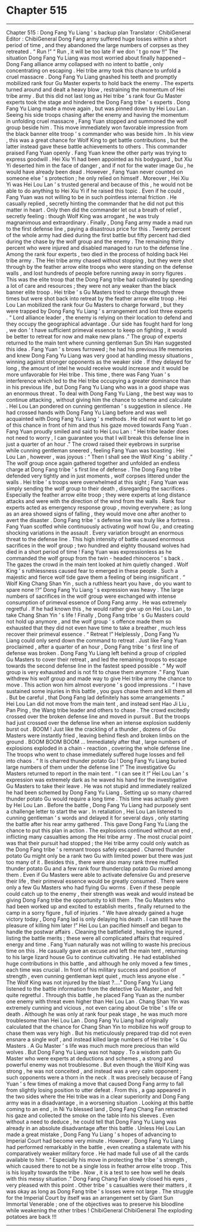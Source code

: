 
# Chapter 515


---

Chapter 515 : Dong Fang Yu Liang ’ s backup plan
Translator : ChibiGeneral Editor : ChibiGeneral
Dong Fang army suffered huge losses within a short period of time , and they abandoned the large numbers of corpses as they retreated .
“ Run !”
“ Run , it will be too late if we don ’ t go now !!”
The situation Dong Fang Yu Liang was most worried about finally happened – Dong Fang alliance army collapsed with no intent to battle , only concentrating on escaping . Hei tribe army took this chance to unfold a cruel massacre .
Dong Fang Yu Liang gnashed his teeth and promptly mobilized rank four Gu Master experts to hold back the enemy .
The experts turned around and dealt a heavy blow , restraining the momentum of Hei tribe army . But this did not last long as Hei tribe ’ s rank four Gu Master experts took the stage and hindered the Dong Fang tribe ’ s experts .
Dong Fang Yu Liang made a move again , but was pinned down by Hei Lou Lan . Seeing his side troops chasing after the enemy and having the momentum in unfolding cruel massacre , Fang Yuan stopped and summoned the wolf group beside him .
This move immediately won favorable impression from the black banner elite troop ’ s commander who was beside him .
In his view , this was a great chance for Wolf King to get battle contributions , but the latter instead gave these battle achievements to others . This commander praised Fang Yuan openly .
Fang Yuan knew the other party was trying to express goodwill . Hei Xiu Yi had been appointed as his bodyguard , but Xiu Yi deserted him in the face of danger , and if not for the water image Gu , he would have already been dead .
However , Fang Yuan never counted on someone else ’ s protection ; he only relied on himself . Moreover , Hei Xiu Yi was Hei Lou Lan ’ s trusted general and because of this , he would not be able to do anything to Hei Xiu Yi if he raised this topic . Even if he could , Fang Yuan was not willing to be in such pointless internal friction .
He casually replied , secretly hinting the commander that he did not put this matter in heart .
Only then did the commander let out a breath of relief , secretly feeling : though Wolf King was arrogant , he was truly magnanimous and extraordinary .
Finally , Dong Fang army made a mad run to the first defense line , paying a disastrous price for this .
Twenty percent of the whole army had died during the first battle but fifty percent had died during the chase by the wolf group and the enemy . The remaining thirty percent who were injured and disabled managed to run to the defense line .
Among the rank four experts , two died in the process of holding back Hei tribe army .
The Hei tribe army chased without stopping , but they were shot through by the feather arrow elite troops who were standing on the defense walls , and lost hundreds of people before running away in sorry figures .
This was the elite troop that the Dong Fang tribe had cultivated by spending a lot of care and resources ; they were not any weaker than the black banner elite troop .
Hei tribe ’ s Gu Masters tried to charge through three times but were shot back into retreat by the feather arrow elite troop . Hei Lou Lan mobilized the rank four Gu Masters to charge forward , but they were trapped by Dong Fang Yu Liang ’ s arrangement and lost three experts .
“ Lord alliance leader , the enemy is relying on their location to defend and they occupy the geographical advantage . Our side has fought hard for long , we don ’ t have sufficient primeval essence to keep on fighting , it would be better to retreat for now and make new plans .” The group of experts returned to the main tent where cunning gentleman Sun Shi Han suggested this idea .
Fang Yuan ’ s brows furrowed ; he had his previous life memories and knew Dong Fang Yu Liang was very good at handling messy situations , winning against stronger opponents as the weaker side . If they delayed for long , the amount of intel he would receive would increase and it would be more unfavorable for Hei tribe .
This time , there was Fang Yuan ’ s interference which led to the Hei tribe occupying a greater dominance than in his previous life , but Dong Fang Yu Liang who was in a good shape was an enormous threat . To deal with Dong Fang Yu Liang , the best way was to continue attacking , without giving him the chance to scheme and calculate .
Hei Lou Lan pondered on cunning gentleman ’ s suggestion in silence . He had crossed hands with Dong Fang Yu Liang before and was well acquainted with Dong Fang Yu Liang ’ s methods . He did not want to let go of this chance in front of him and thus his gaze moved towards Fang Yuan .
Fang Yuan proudly smiled and said to Hei Lou Lan : “ Hei tribe leader does not need to worry , I can guarantee you that I will break this defense line in just a quarter of an hour .”
The crowd raised their eyebrows in surprise while cunning gentleman sneered , feeling Fang Yuan was boasting .
Hei Lou Lan , however , was joyous : “ Then I shall see the Wolf King ’ s ability .”
The wolf group once again gathered together and unfolded an endless charge at Dong Fang tribe ’ s first line of defense .
The Dong Fang tribe defended very tightly and in just moments , wolf corpses littered under the walls .
Hei tribe ’ s troops were overwhelmed at this sight ; Fang Yuan was simply sending the wolf group to their death , disregarding the sacrifices .
Especially the feather arrow elite troop ; they were experts at long distance attacks and were with the direction of the wind from the walls . Rank four experts acted as emergency response group , moving everywhere ; as long as an area showed signs of falling , they would move one after another to avert the disaster .
Dong Fang tribe ’ s defense line was truly like a fortress .
Fang Yuan scoffed while continuously activating wolf howl Gu , and creating shocking variations in the assault . Every variation brought an enormous threat to the defense line .
This high intensity of battle caused enormous sacrifices in the wolf group ; two hundred and eighty thousand wolves had died in a short period of time !
Fang Yuan was expressionless as he commanded the wolf group from the twin - headed rhinoceros ’ s back . The gazes the crowd in the main tent looked at him quietly changed .
Wolf King ’ s ruthlessness caused fear to emerged in these people .
Such a majestic and fierce wolf tide gave them a feeling of being insignificant .
“ Wolf King Chang Shan Yin , such a ruthless heart you have , do you want to spare none !?” Dong Fang Yu Liang ’ s expression was heavy . The large numbers of sacrifices in the wolf group were exchanged with intense consumption of primeval essence of Dong Fang army .
He was extremely regretful . If he had known this , he would rather give up on Hei Lou Lan , to take Chang Shan Yin ’ s life !
Finally , Dong Fang tribe ’ s Gu Masters could not hold up anymore , and the wolf group ’ s offence made them so exhausted that they did not even have time to take a breather , much less recover their primeval essence .
“ Retreat !” Helplessly , Dong Fang Yu Liang could only send down the command to retreat .
Just like Fang Yuan proclaimed , after a quarter of an hour , Dong Fang tribe ’ s first line of defense was broken . Dong Fang Yu Liang left behind a group of crippled Gu Masters to cover their retreat , and led the remaining troops to escape towards the second defense line in the fastest speed possible .
“ My wolf group is very exhausted and is not fit to chase them anymore .” Fang Yuan withdrew his wolf group and made way to give Hei tribe army the chance to move .
This action won him almost everyone ’ s good impressions .
“ I have sustained some injuries in this battle , you guys chase them and kill them all . But be careful , that Dong Fang lad definitely has some arrangements .” Hei Lou Lan did not move from the main tent , and instead sent Hao Ji Liu , Pan Ping , the Wang tribe leader and others to chase .
The crowd excitedly crossed over the broken defense line and moved in pursuit .
But the troops had just crossed over the defense line when an intense explosion suddenly burst out .
BOOM ! Just like the crackling of a thunder , dozens of Gu Masters were instantly fried , leaving behind flesh and broken limbs on the ground .
BOOM BOOM BOOM …
Immediately after that , large numbers of explosions exploded in a chain - reaction , covering the whole defense line .
The troops who went to chase immediately suffered huge losses and fell into chaos .
“ It is charred thunder potato Gu ! Dong Fang Yu Liang buried large numbers of them under the defense line !” The investigative Gu Masters returned to report in the main tent .
“ I can see it !” Hei Lou Lan ’ s expression was extremely dark as he waved his hand for the investigative Gu Masters to take their leave .
He was not stupid and immediately realized he had been schemed by Dong Fang Yu Liang .
Setting up so many charred thunder potato Gu would require a long time . This time was actually given by Hei Lou Lan .
Before the battle , Dong Fang Yu Liang had purposely sent a challenge letter to start the war . In retaliation , Hei Lou Lan listened to cunning gentleman ’ s words and delayed it for several days , only starting the battle after his rear army gathered . This gave Dong Fang Yu Liang the chance to put this plan in action .
The explosions continued without an end , inflicting many casualties among the Hei tribe army . The most crucial point was that their pursuit had stopped ; the Hei tribe army could only watch as the Dong Fang tribe ’ s remnant troops safely escaped .
Charred thunder potato Gu might only be a rank two Gu with limited power but there was just too many of it .
Besides this , there were also many rank three muffled thunder potato Gu and a few rank four thunderclap potato Gu mixed among them .
Even if Gu Masters were able to activate defensive Gu and preserve their life , their primeval essence would be greatly consumed . There were only a few Gu Masters who had flying Gu worms . Even if these people could catch up to the enemy , their strength was weak and would instead be giving Dong Fang tribe the opportunity to kill them .
The Gu Masters who had been worked up and excited to establish merits , finally returned to the camp in a sorry figure , full of injuries .
“ We have already gained a huge victory today , Dong Fang lad is only delaying his death . I can still have the pleasure of killing him later !” Hei Lou Lan pacified himself and began to handle the postwar affairs .
Cleaning the battlefield , healing the injured , listing the battle merits ; these were all complicated affairs that required energy and time .
Fang Yuan naturally was not willing to waste his precious time on this . He casually gave an excuse and left the main tent , returning to his large lizard house Gu to continue cultivating .
He had established huge contributions in this battle , and although he only moved a few times , each time was crucial . In front of his military success and position of strength , even cunning gentleman kept quiet , much less anyone else .
“ The Wolf King was not injured by the blast ?….” Dong Fang Yu Liang listened to the battle information from the detective Gu Master , and felt quite regretful .
Through this battle , he placed Fang Yuan as the number one enemy with threat even higher than Hei Lou Lan .
Chang Shan Yin was extremely cunning and vicious , not even caring about Ge tribe ’ s life or death . Although he was only at rank four peak stage , he was much more troublesome than Hei Lou Lan .
Dong Fang Yu Liang had originally calculated that the chance for Chang Shan Yin to mobilize his wolf group to chase them was very high .
But his meticulously prepared trap did not even ensnare a single wolf , and instead killed large numbers of Hei tribe ’ s Gu Masters .
A Gu Master ’ s life was much much more precious than wild wolves . But Dong Fang Yu Liang was not happy .
To a wisdom path Gu Master who were experts at deductions and schemes , a strong and powerful enemy was not troublesome . But even though the Wolf King was strong , he was not conceited , and instead was a very calm opponent ; such opponents were a thorn in the neck .
It was precisely because of Fang Yuan ’ s few times of making a move that caused Dong Fang army to fall from slightly losing position to utter defeat . From this , a gap appeared in the two sides where the Hei tribe was in a clear superiority and Dong Fang army was in a disadvantage , in a worsening situation .
Looking at this battle coming to an end , in Ni Yu blessed land , Dong Fang Chang Fan retracted his gaze and collected the smoke on the table into his sleeves .
Even without a need to deduce , he could tell that Dong Fang Yu Liang was already in an absolute disadvantage after this battle . Unless Hei Lou Lan made a great mistake , Dong Fang Yu Liang ’ s hopes of advancing to Imperial Court had become very minute .
However , Dong Fang Yu Liang had performed remarkably in the battle , even creating a stalemate with his comparatively weaker military force . He had made full use of all the cards available to him .
“ Especially his move in protecting the tribe ’ s strength , which caused there to not be a single loss in feather arrow elite troop . This is his loyalty towards the tribe . Now , it is a test to see how well he deals with this messy situation .” Dong Fang Chang Fan slowly closed his eyes , very pleased with this point .
Other tribe ’ s casualties were their matters , it was okay as long as Dong Fang tribe ’ s losses were not large .
The struggle for the Imperial Court by itself was an arrangement set by Giant Sun Immortal Venerable ; one of the objectives was to preserve his bloodline while weakening the other tribes !
ChibiGeneral ChibiGeneral The exploding potatoes are back !!!

---

